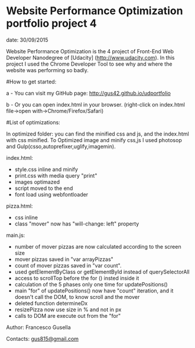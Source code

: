 # Website Performance Optimization portfolio project 4
date: 30/09/2015

Website Performance Optimization is the 4 project of Front-End Web Developer Nanodegree of [Udacity] (http://www.udacity.com).
In this project I used the Chrome Developer Tool to see why and where the website was performing so badly.


#How to get started:

a - You can visit my GitHub page: http://gus42.github.io/udportfolio

b - Or you can open index.html in your browser. (right-click on index.html file->open with->Chrome/Firefox/Safari)

#List of optimizations:

In optimized folder: you can find the minified css and js, and the index.html with css minified.
To Optimized image and minify css,js I used photosop and Gulp(csso,autoprefixer,uglify,imagemin).

index.html:
- style.css inline and minify
- print.css with media query "print"
- images optimazed
- script moved to the end
- font load using webfontloader 

pizza.html:
- css inline
- class "mover" now has "will-change: left" property

main.js:
- number of mover pizzas are now calculated according to the screen size 
- mover pizzas saved in "var arrayPizzas"
- count of mover pizzas saved in "var count".
- used getElementByClass or getElementById instead of querySelectorAll
- access to scrollTop before the for () insted inside it
- calculation of the 5 phases only one time for updatePositions()
- main "for" of updatePositions() now have "count" iteration, and it doesn't call the DOM, to know scroll and the mover
- deleted function determineDx
- resizePizza now use size in % and not in px
- calls to DOM are execute out from the "for"

Author: Francesco Gusella

Contacts: gus815@gmail.com
